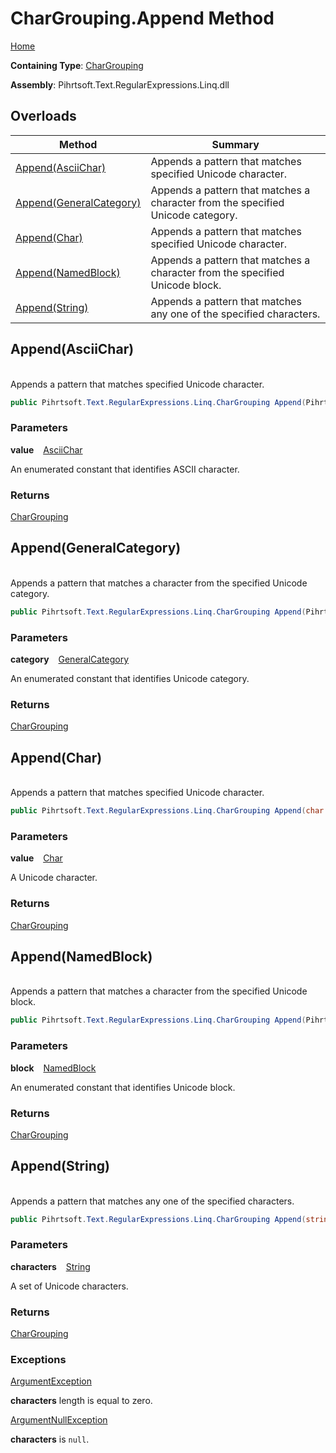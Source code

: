 # CharGrouping\.Append Method

[Home](../../../../../../README.md)

**Containing Type**: [CharGrouping](../README.md)

**Assembly**: Pihrtsoft\.Text\.RegularExpressions\.Linq\.dll

## Overloads

| Method | Summary |
| ------ | ------- |
| [Append(AsciiChar)](#Pihrtsoft_Text_RegularExpressions_Linq_CharGrouping_Append_Pihrtsoft_Text_RegularExpressions_Linq_AsciiChar_) | Appends a pattern that matches specified Unicode character\. |
| [Append(GeneralCategory)](#Pihrtsoft_Text_RegularExpressions_Linq_CharGrouping_Append_Pihrtsoft_Text_RegularExpressions_Linq_GeneralCategory_) | Appends a pattern that matches a character from the specified Unicode category\. |
| [Append(Char)](#Pihrtsoft_Text_RegularExpressions_Linq_CharGrouping_Append_System_Char_) | Appends a pattern that matches specified Unicode character\. |
| [Append(NamedBlock)](#Pihrtsoft_Text_RegularExpressions_Linq_CharGrouping_Append_Pihrtsoft_Text_RegularExpressions_Linq_NamedBlock_) | Appends a pattern that matches a character from the specified Unicode block\. |
| [Append(String)](#Pihrtsoft_Text_RegularExpressions_Linq_CharGrouping_Append_System_String_) | Appends a pattern that matches any one of the specified characters\. |

## Append\(AsciiChar\) <a id="Pihrtsoft_Text_RegularExpressions_Linq_CharGrouping_Append_Pihrtsoft_Text_RegularExpressions_Linq_AsciiChar_"></a>

\
Appends a pattern that matches specified Unicode character\.

```csharp
public Pihrtsoft.Text.RegularExpressions.Linq.CharGrouping Append(Pihrtsoft.Text.RegularExpressions.Linq.AsciiChar value)
```

### Parameters

**value** &ensp; [AsciiChar](../../AsciiChar/README.md)

An enumerated constant that identifies ASCII character\.

### Returns

[CharGrouping](../README.md)

## Append\(GeneralCategory\) <a id="Pihrtsoft_Text_RegularExpressions_Linq_CharGrouping_Append_Pihrtsoft_Text_RegularExpressions_Linq_GeneralCategory_"></a>

\
Appends a pattern that matches a character from the specified Unicode category\.

```csharp
public Pihrtsoft.Text.RegularExpressions.Linq.CharGrouping Append(Pihrtsoft.Text.RegularExpressions.Linq.GeneralCategory category)
```

### Parameters

**category** &ensp; [GeneralCategory](../../GeneralCategory/README.md)

An enumerated constant that identifies Unicode category\.

### Returns

[CharGrouping](../README.md)

## Append\(Char\) <a id="Pihrtsoft_Text_RegularExpressions_Linq_CharGrouping_Append_System_Char_"></a>

\
Appends a pattern that matches specified Unicode character\.

```csharp
public Pihrtsoft.Text.RegularExpressions.Linq.CharGrouping Append(char value)
```

### Parameters

**value** &ensp; [Char](https://docs.microsoft.com/en-us/dotnet/api/system.char)

A Unicode character\.

### Returns

[CharGrouping](../README.md)

## Append\(NamedBlock\) <a id="Pihrtsoft_Text_RegularExpressions_Linq_CharGrouping_Append_Pihrtsoft_Text_RegularExpressions_Linq_NamedBlock_"></a>

\
Appends a pattern that matches a character from the specified Unicode block\.

```csharp
public Pihrtsoft.Text.RegularExpressions.Linq.CharGrouping Append(Pihrtsoft.Text.RegularExpressions.Linq.NamedBlock block)
```

### Parameters

**block** &ensp; [NamedBlock](../../NamedBlock/README.md)

An enumerated constant that identifies Unicode block\.

### Returns

[CharGrouping](../README.md)

## Append\(String\) <a id="Pihrtsoft_Text_RegularExpressions_Linq_CharGrouping_Append_System_String_"></a>

\
Appends a pattern that matches any one of the specified characters\.

```csharp
public Pihrtsoft.Text.RegularExpressions.Linq.CharGrouping Append(string characters)
```

### Parameters

**characters** &ensp; [String](https://docs.microsoft.com/en-us/dotnet/api/system.string)

A set of Unicode characters\.

### Returns

[CharGrouping](../README.md)

### Exceptions

[ArgumentException](https://docs.microsoft.com/en-us/dotnet/api/system.argumentexception)

**characters** length is equal to zero\.

[ArgumentNullException](https://docs.microsoft.com/en-us/dotnet/api/system.argumentnullexception)

**characters** is `null`\.

